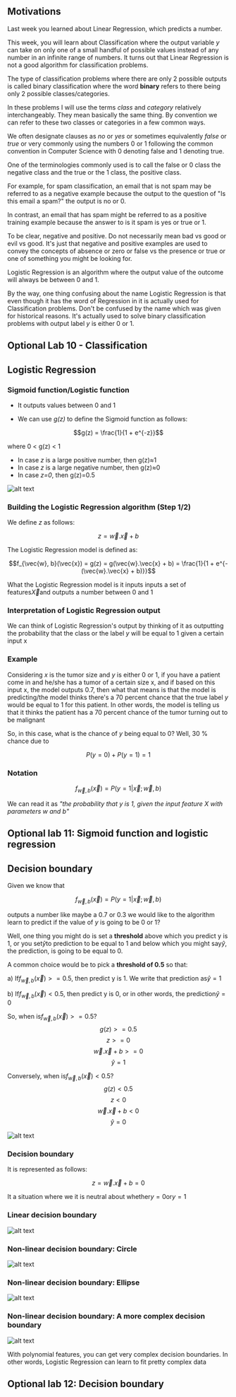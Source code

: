 ## Motivations

Last week you learned about Linear Regression, which predicts a number. 

This week, you will learn about Classification where the output variable *y* can take on only one of a small handful of possible values instead of any number in an infinite range of numbers. It turns out that Linear Regression is not a good algorithm for classification problems.

The type of classification problems where there are only 2 possible outputs is called binary classification where the word **binary** refers to there being only 2 possible classes/categories. 

In these problems I will use the terms *class* and *category* relatively interchangeably. They mean basically the same thing. By convention we can refer to these two classes or categories in a few common ways. 

We often designate clauses as *no* or *yes* or sometimes equivalently *false* or *true* or very commonly using the numbers 0 or 1 following the common convention in Computer Science with 0 denoting false and 1 denoting true. 

One of the terminologies commonly used is to call the false or 0 class the negative class and the true or the 1 class, the positive class. 

For example, for spam classification, an email that is not spam may be referred to as a negative example because the output to the question of "Is this email a spam?" the output is no or 0.

In contrast, an email that has spam might be referred to as a positive training example because the answer to is it spam is yes or true or 1. 

To be clear, negative and positive. Do not necessarily mean bad vs good or evil vs good. It's just that negative and positive examples are used to convey the concepts of absence or zero or false vs the presence or true or one of something you might be looking for. 

Logistic Regression is an algorithm where the output value of the outcome will always be between 0 and 1. 

By the way, one thing confusing about the name Logistic Regression is that even though it has the word of Regression in it is actually used for Classification problems. Don't be confused by the name which was given for historical reasons. It's actually used to solve binary classification problems with output label *y* is either 0 or 1.

## Optional Lab 10 - Classification

## Logistic Regression

### Sigmoid function/Logistic function

* It outputs values between 0 and 1

* We can use *g(z)* to define the Sigmoid function as follows:

$$g(z) = \frac{1}{1 + e^{-z}}$$

where 0 < g(z) < 1

- In case *z* is a large positive number, then g(z)$\approx$1
- In case *z* is a large negative number, then g(z)$\approx$0
- In case *z=0*, then g(z)=0.5

![alt text](./images_for_01/image1.png)

### Building the Logistic Regression algorithm (Step 1/2)

We define *z* as follows:

$$z = \vec{w}.\vec{x} + b$$

The Logistic Regression model is defined as:

$$f_{\vec{w}, b}(\vec{x}) = g(z) = g(\vec{w}.\vec{x} + b) = \frac{1}{1 + e^{-(\vec{w}.\vec{x} + b)}}$$

What the Logistic Regression model is it inputs inputs a set of features$\vec{X}$and outputs a number between 0 and 1

### Interpretation of Logistic Regression output

We can think of Logistic Regression's output by thinking of it as outputting the probability that the class or the label *y* will be equal to 1 given a certain input x

### Example

Considering *x* is the tumor size and *y* is either 0 or 1, if you have a patient come in and he/she has a tumor of a certain size x, and if based on this input x, the model outputs 0.7, then what that means is that the model is predicting/the model thinks there's a 70 percent chance that the true label *y* would be equal to 1 for this patient. In other words, the model is telling us that it thinks the patient has a 70 percent chance of the tumor turning out to be malignant

So, in this case, what is the chance of *y* being equal to 0? Well, 30 % chance due to 

$$P(y=0) + P(y=1) = 1$$

### Notation

$$f_{\vec{w}, b}(\vec{x}) = P(y=1 | \vec{x}; \vec{w}, b)$$

We can read it as *"the probability that y is 1, given the input feature X with parameters w and b"*

## Optional lab 11: Sigmoid function and logistic regression

## Decision boundary

Given we know that

$$f_{\vec{w}, b}(\vec{x}) = P(y=1 | \vec{x}; \vec{w}, b)$$

outputs a number like maybe a 0.7 or 0.3 we would like to the algorithm learn to predict if the value of *y* is going to be 0 or 1? 

Well, one thing you might do is set a **threshold** above which you predict y is 1, or you set$\hat{y}$to prediction to be equal to 1 and below which you might say$\hat{y}$, the prediction, is going to be equal to 0.

A common choice would be to pick a **threshold of 0.5**  so that:

a) If$f_{\vec{w}, b}(\vec{x}) >= 0.5$, then predict y is 1. We write that prediction as$\hat{y} = 1$

b) If$f_{\vec{w}, b}(\vec{x}) < 0.5$, then predict y is 0, or in other words, the prediction$\hat{y} = 0$

So, when is$f_{\vec{w}, b}(\vec{x}) >= 0.5 ?$
$$g(z) >= 0.5$$
$$z >= 0$$
$$\vec{w}.\vec{x} + b >= 0$$
$$\hat{y} = 1$$

Conversely, when is$f_{\vec{w}, b}(\vec{x}) < 0.5 ?$
$$g(z) < 0.5$$
$$z < 0$$
$$\vec{w}.\vec{x} + b < 0$$
$$\hat{y} = 0$$

![alt text](./images_for_01/image2.png)

### Decision boundary

It is represented as follows:

$$z = \vec{w}.\vec{x} + b = 0$$

It a situation where we it is neutral about whether$y=0$or$y=1$

### Linear decision boundary

![alt text](./images_for_01/image3.png)

### Non-linear decision boundary: Circle

![alt text](./images_for_01/image4.png)

### Non-linear decision boundary: Ellipse

![alt text](./images_for_01/image5.png)

### Non-linear decision boundary: A more complex decision boundary

![alt text](./images_for_01/image6.png)

 With polynomial features, you can get very complex decision boundaries. In other words, Logistic Regression can learn to fit pretty complex data

 ## Optional lab 12: Decision boundary